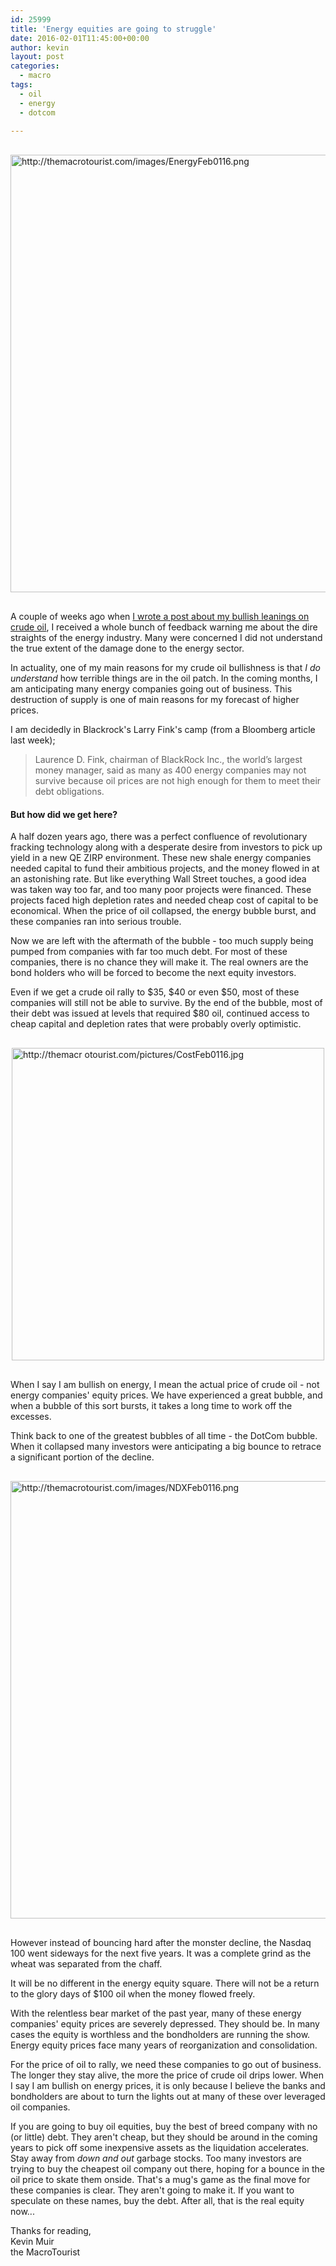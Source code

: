 ```yaml
---
id: 25999
title: 'Energy equities are going to struggle'
date: 2016-02-01T11:45:00+00:00
author: kevin
layout: post
categories:
  - macro
tags:
  - oil
  - energy
  - dotcom
 
---
```


<img src="http://themacrotourist.com/images/EnergyFeb0116.png" alt="http://themacrotourist.com/images/EnergyFeb0116.png" style="width:700px;height:auto;margin:30px auto;display:block;">

A couple of weeks ago when [I wrote a post about my bullish leanings on crude oil](<http://themacrotourist.com/blog/2016/01/15/gutsiest-move-i-ever-saw-mav/>), I received a whole bunch of feedback warning me about the dire straights of the energy industry.  Many were concerned I did not understand the true extent of the damage done to the energy sector.  

In actuality, one of my main reasons for my crude oil bullishness is that *I do understand* how terrible things are in the oil patch.  In the coming months, I am anticipating many energy companies going out of business.  This destruction of supply is one of main reasons for my forecast of higher prices.

I am decidedly in Blackrock's Larry Fink's camp (from a Bloomberg article last week);

>Laurence D. Fink, chairman of BlackRock Inc., the world’s largest money manager, said as many as 400 energy companies may not survive because oil prices are not high enough for them to meet their debt obligations.

#### But how did we get here?

A half dozen years ago, there was a perfect confluence of revolutionary fracking technology along with a desperate desire from investors to pick up yield in a new QE ZIRP environment.  These new shale energy companies needed capital to fund their ambitious projects, and the money flowed in at an astonishing rate.  But like everything Wall Street touches, a good idea was taken way too far, and too many poor projects were financed.  These projects faced high depletion rates and needed cheap cost of capital to be economical.  When the price of oil collapsed, the energy bubble burst, and these companies ran into serious trouble.

Now we are left with the aftermath of the bubble - too much supply being pumped from companies with far too much debt.  For most of these companies, there is no chance they will make it.  The real owners are the bond holders who will be forced to become the next equity investors.  

Even if we get a crude oil rally to $35, $40 or even $50, most of these companies will still not be able to survive.  By the end of the bubble, most of their debt was issued at levels that required $80 oil, continued access to cheap capital and depletion rates that were probably overly optimistic.  

<img src="http://themacrotourist.com/images/CostFeb0116.jpg" alt="http://themacr
otourist.com/pictures/CostFeb0116.jpg" style="width:500px;height:auto;margin:30px auto;display:block;">

When I say I am bullish on energy, I mean the actual price of crude oil - not energy companies' equity prices.  We have experienced a great bubble, and when a bubble of this sort bursts, it takes a long time to work off the excesses.   

Think back to one of the greatest bubbles of all time - the DotCom bubble.  When it collapsed many investors were anticipating a big bounce to retrace a significant portion of the decline.  

<img src="http://themacrotourist.com/images/NDXFeb0116.png" alt="http://themacrotourist.com/images/NDXFeb0116.png" style="width:700px;height:auto;margin:30px auto;display:block;">

However instead of bouncing hard after the monster decline, the Nasdaq 100 went sideways for the next five years.  It was a complete grind as the wheat was separated from the chaff.  

It will be no different in the energy equity square.  There will not be a return to the glory days of $100 oil when the money flowed freely.  

With the relentless bear market of the past year, many of these energy companies' equity prices are severely depressed. They should be.  In many cases the equity is worthless and the bondholders are running the show.  Energy equity prices face many years of reorganization and consolidation.


For the price of oil to rally, we need these companies to go out of business.  The longer they stay alive, the more the price of crude oil drips lower.  When I say I am bullish on energy prices, it is only because I believe the banks and bondholders are about to turn the lights out at many of these over leveraged oil companies.  

If you are going to buy oil equities, buy the best of breed company with no (or little) debt.  They aren't cheap, but they should be around in the coming years to pick off some inexpensive assets as the liquidation accelerates.  Stay away from *down and out* garbage stocks.  Too many investors are trying to buy the cheapest oil company out there, hoping for a bounce in the oil price to skate them onside.  That's a mug's game as the final move for these companies is clear.  They aren't going to make it.  If you want to speculate on these names, buy the debt.  After all, that is the real equity now...

Thanks for reading,  
Kevin Muir  
the MacroTourist  
